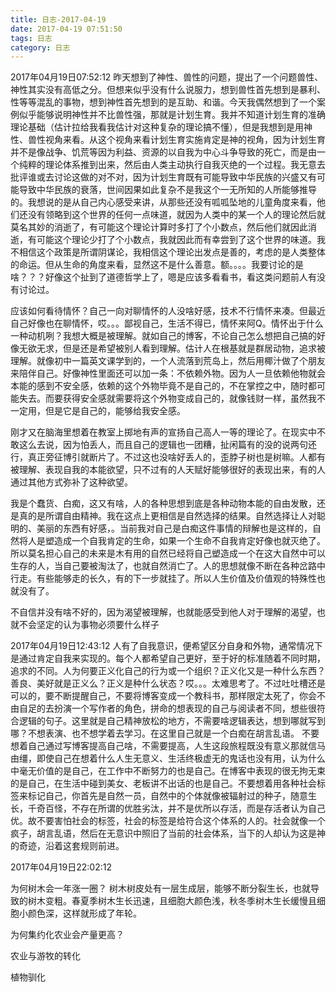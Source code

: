 ```yaml
---
title: 日志-2017-04-19
date: 2017-04-19 07:51:50
tags: 日志
category: 日志
---
```

2017年04月19日07:52:12
昨天想到了神性、兽性的问题，提出了一个问题兽性、神性其实没有高低之分。但想来似乎没有什么说服力，想到兽性首先想到是暴利、性等等混乱的事物，想到神性首先想到的是互助、和谐。今天我偶然想到了一个案例似乎能够说明神性并不比兽性强，那就是计划生育。我并不知道计划生育的准确理论基础（估计拉给我看我估计对这种复杂的理论搞不懂），但是我想到是用神性、兽性视角来看。从这个视角来看计划生育实施肯定是神的视角，因为计划生育并不是像战争、饥荒等因为利益、资源的以自我为中心斗争导致的死亡，而是由一个纯粹的理论体系推到出来，然后由人类主动执行自我灭绝的一个过程。我无意去批评谁或去讨论这做的对不对，因为计划生育既有可能导致中华民族的兴盛又有可能导致中华民族的衰落，世间因果如此复杂不是我这个一无所知的人所能够推导的。我想说的是从自己内心感受来讲，从那些还没有呱呱坠地的儿童角度来看，他们还没有领略到这个世界的任何一点味道，就因为人类中的某一个人的理论然后就莫名其妙的消逝了，有可能这个理论计算时多打了个小数点，然后他们就因此消逝，有可能这个理论少打了个小数点，我就因此而有幸尝到了这个世界的味道。我不相信这个政策是所谓阴谋论，我相信这个理论出发点是善的，考虑的是人类整体的命运。但从生命的角度来看，显然这不是什么善意。额。。。。我要讨论的是啥？？？好像这个扯到了道德哲学上了，嗯是应该多看看书，看这类问题前人有没有讨论过。

应该如何看待情怀？自己一向对聊情怀的人没啥好感，技术不行情怀来凑。但最近自己好像也在聊情怀，哎。。。鄙视自己，生活不得已，情怀来阿Q。情怀出于什么一种动机咧？我想大概是被理解。就如自己的博客，不论自己怎么想把自己搞的好像无欲无求，但是还是希望被别人看到理解。估计人在根基就是群居动物，追求被理解。就像初中一篇英文课学到的，一个人流落到荒岛上，然后用椰汁做了个朋友来陪伴自己。好像神性里面还可以加一条：不依赖外物。因为人一旦依赖他物就会本能的感到不安全感，依赖的这个外物毕竟不是自己的，不在掌控之中，随时都可能失去。而要获得安全感就需要将这个外物变成自己的，就像钱财一样，虽然我不一定用，但是它是自己的，能够给我安全感。

刚才又在脑海里想着在教室上掷地有声的宣扬自己高人一等的理论了。在现实中不敢这么去说，因为怕丢人，而且自己的逻辑也一团糟，扯闲篇有的没的说两句还行，真正旁征博引就断片了。不过这也没啥好丢人的，歪脖子树也是树嘛。人都有被理解、表现自我的本能欲望，只不过有的人天赋好能够很好的表现出来，有的人通过其他方式弥补了这种欲望。

我是个蠢货、白痴，这又有啥，人的各种思想到底是各种动物本能的自由发散，还是真的是所谓自由精神。我在这点上更相信是自然选择的结果。自然选择让人对聪明的、美丽的东西有好感，。当前我对自己是白痴这件事情的辩解也是这样的，自然将人是塑造成一个自我肯定的生命，如果一个生命不自我肯定好像也就灭绝了。所以莫名担心自己的未来是木有用的自然已经将自己塑造成一个在这大自然中可以生存的人，当自己要被淘汰了，也就自然消亡了。人的思想就像不断在各种岔路中行走。有些能够走的长久，有的下一步就挂了。所以人生价值及价值观的特殊性也就没有了。

不自信并没有啥不好的，因为渴望被理解，也就能感受到他人对于理解的渴望，也就不会坚定的认为事物必须要什么样子

2017年04月19日12:43:12
人有了自我意识，便希望区分自身和外物，通常情况下是通过肯定自我来实现的。每个人都希望自己更好，至于好的标准随着不同时期，追求的不同。人为何要正义化自己的行为或一个组织？正义化又是一种什么东西？善良、美好就是正义么？正义是种什么状态？哎。。。太难思考了。不过吐吐槽还是可以的，要不断提醒自己，不要将博客变成一个教科书，那样限定太死了，你会不由自足的去扮演一个写作者的角色，拼命的想表现的自己与阅读者不同，想些很符合逻辑的句子。这里就是自己精神放松的地方，不需要啥逻辑表达，想到哪就写到哪？不想表演、也不想学着去学习。在这里自己就是一个白痴在胡言乱语。
不要想着自己通过写博客提高自己啥，不需要提高，人生这段旅程既没有意义那就信马由缰，即使自己在想着什么人生无意义、生活终极虚无的鬼话也没有用，认为什么中毫无价值的是自己，在工作中不断努力的也是自己。在博客中表现的很无拘无束的是自己，在生活中碰到美女、老板讲不出话的也是自己。不要想着用各种社会标签来标记自己，你首先是自然一员，自然中的个体就像被辐射过的种子，随意生长，千奇百怪，不存在所谓的优胜劣汰，并不是优所以存活，而是存活者认为自己优。故不要害怕社会的标签，社会的标签是给符合这个体系的人的。社会就像一个疯子，胡言乱语，然后在无意识中照旧了当前的社会体系，当下的人却认为这是神的奇迹，沿着这套规则前进。


2017年04月19日22:02:12

为何树木会一年涨一圈？
树木树皮处有一层生成层，能够不断分裂生长，也就导致的树木变粗。春夏季树木生长迅速，且细胞大颜色浅，秋冬季树木生长缓慢且细胞小颜色深，这样就形成了年轮。


为何集约化农业会产量更高？



农业与游牧的转化


植物驯化
